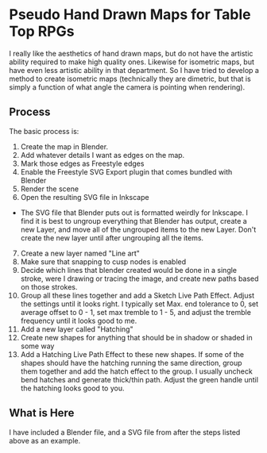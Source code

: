 # Pseudo Hand Drawn Maps for Table Top RPGs

I really like the aesthetics of hand drawn maps, but do not have the artistic ability required to make high quality ones. Likewise for isometric maps, but have even less artistic ability in that department. So I have tried to develop a method to create isometric maps (technically they are dimetric, but that is simply a function of what angle the camera is pointing when rendering).

## Process

The basic process is:

1. Create the map in Blender.
2. Add whatever details I want as edges on the map.
3. Mark those edges as Freestyle edges
4. Enable the Freestyle SVG Export plugin that comes bundled with Blender
5. Render the scene
6. Open the resulting SVG file in Inkscape
  - The SVG file that Blender puts out is formatted weirdly for Inkscape. I find it is best to ungroup everything that Blender has output, create a new Layer, and move all of the ungrouped items to the new Layer. Don't create the new layer until after ungrouping all the items.
7. Create a new layer named "Line art"
8. Make sure that snapping to cusp nodes is enabled
9. Decide which lines that blender created would be done in a single stroke, were I drawing or tracing the image, and create new paths based on those strokes.
10. Group all these lines together and add a Sketch Live Path Effect. Adjust the settings until it looks right. I typically set  Max. end tolerance to 0, set average offset to 0 - 1, set max tremble to 1 - 5, and adjust the tremble frequency until it looks good to me.
11. Add a new layer called "Hatching"
12. Create new shapes for anything that should be in shadow or shaded in some way
13. Add a Hatching Live Path Effect to these new shapes. If some of the shapes should have the hatching running the same direction, group them together and add the hatch effect to the group. I usually uncheck bend hatches and generate thick/thin path. Adjust the green handle until the hatching looks good to you.

## What is Here

I have included a Blender file, and a SVG file from after the steps listed above as an example.
